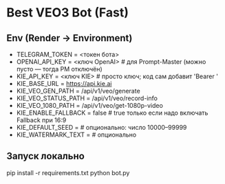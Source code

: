 # Best VEO3 Bot (Fast)

## Env (Render → Environment)
- TELEGRAM_TOKEN      = <токен бота>
- OPENAI_API_KEY      = <ключ OpenAI>           # для Prompt-Master (можно пусто — тогда PM отключён)
- KIE_API_KEY         = <ключ KIE>              # просто ключ; код сам добавит 'Bearer '
- KIE_BASE_URL        = https://api.kie.ai
- KIE_VEO_GEN_PATH    = /api/v1/veo/generate
- KIE_VEO_STATUS_PATH = /api/v1/veo/record-info
- KIE_VEO_1080_PATH   = /api/v1/veo/get-1080p-video
- KIE_ENABLE_FALLBACK = false                   # true только если надо включать Fallback при 16:9
- KIE_DEFAULT_SEED    =                          # опционально: число 10000–99999
- KIE_WATERMARK_TEXT  =                          # опционально

## Запуск локально
pip install -r requirements.txt
python bot.py
